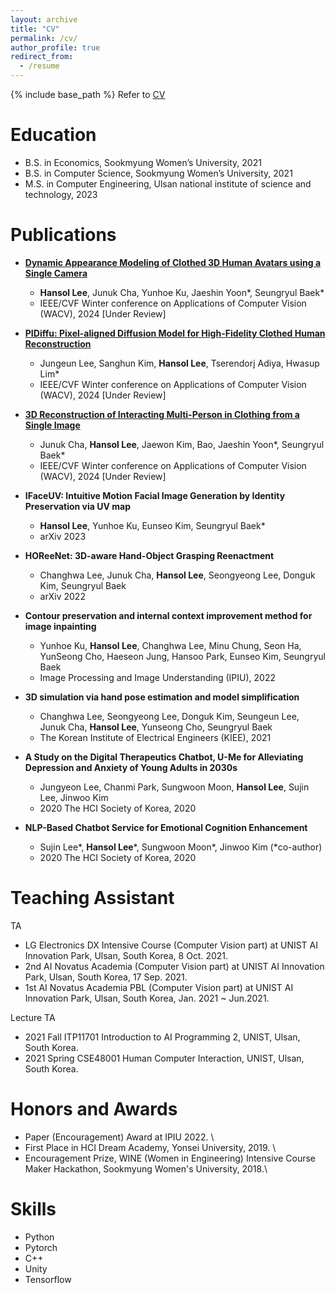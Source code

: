 ```yaml
---
layout: archive
title: "CV"
permalink: /cv/
author_profile: true
redirect_from:
  - /resume
---
```


{% include base_path %}
Refer to [CV](https://1drv.ms/b/s!AgxxptoT53MUhNlAmivs9dv7IEDnEA?e=lNEwJn)

Education
======
* B.S. in Economics, Sookmyung Women’s University, 2021
* B.S. in Computer Science, Sookmyung Women’s University, 2021
* M.S. in Computer Engineering, Ulsan national institute of science and technology, 2023

Publications
======

- **[Dynamic Appearance Modeling of Clothed 3D Human Avatars using a Single Camera](https://1drv.ms/b/s!AgxxptoT53MUhNk7T8ZZK45VdT7N4w?e=jaFaNp)**
  - **Hansol Lee**, Junuk Cha, Yunhoe Ku, Jaeshin Yoon*, Seungryul Baek*
  - IEEE/CVF Winter conference on Applications of Computer Vision (WACV), 2024 [Under Review]

- **[PIDiffu: Pixel-aligned Diffusion Model for High-Fidelity Clothed Human Reconstruction](https://1drv.ms/b/s!AgxxptoT53MUhNk9LW5okO00Qp88FQ?e=9ZxlQp)**
  - Jungeun Lee, Sanghun Kim, **Hansol Lee**, Tserendorj Adiya, Hwasup Lim*
  - IEEE/CVF Winter conference on Applications of Computer Vision (WACV), 2024 [Under Review]

- **[3D Reconstruction of Interacting Multi-Person in Clothing from a Single Image](https://1drv.ms/b/s!AgxxptoT53MUhNk8OOVH0d-Qh_fkoA?e=Ap2rYg)**
  - Junuk Cha, **Hansol Lee**, Jaewon Kim, Bao, Jaeshin Yoon*, Seungryul Baek*
  - IEEE/CVF Winter conference on Applications of Computer Vision (WACV), 2024 [Under Review]

- **IFaceUV: Intuitive Motion Facial Image Generation by Identity Preservation via UV map**
  - **Hansol Lee**, Yunhoe Ku, Eunseo Kim, Seungryul Baek*
  - arXiv 2023

- **HOReeNet: 3D-aware Hand-Object Grasping Reenactment**
  - Changhwa Lee, Junuk Cha, **Hansol Lee**, Seongyeong Lee, Donguk Kim, Seungryul Baek
  - arXiv 2022

- **Contour preservation and internal context improvement method for image inpainting**
  - Yunhoe Ku, **Hansol Lee**, Changhwa Lee, Minu Chung, Seon Ha, YunSeong Cho, Haeseon Jung, Hansoo Park, Eunseo Kim, Seungryul Baek
  - Image Processing and Image Understanding (IPIU), 2022

- **3D simulation via hand pose estimation and model simplification**
  - Changhwa Lee, Seongyeong Lee, Donguk Kim, Seungeun Lee, Junuk Cha, **Hansol Lee**, Yunseong Cho, Seungryul Baek
  - The Korean Institute of Electrical Engineers (KIEE), 2021

- **A Study on the Digital Therapeutics Chatbot, U-Me for Alleviating Depression and Anxiety of Young Adults in 2030s**
  - Jungyeon Lee, Chanmi Park, Sungwoon Moon, **Hansol Lee**, Sujin Lee, Jinwoo Kim
  - 2020 The HCI Society of Korea, 2020

- **NLP-Based Chatbot Service for Emotional Cognition Enhancement**
  - Sujin Lee*, **Hansol Lee***, Sungwoon Moon*, Jinwoo Kim (*co-author)
  - 2020 The HCI Society of Korea, 2020

Teaching Assistant
======
TA
* LG Electronics DX Intensive Course (Computer Vision part) at UNIST AI Innovation Park, Ulsan, South Korea, 8 Oct. 2021.
* 2nd AI Novatus Academia (Computer Vision part) at UNIST AI Innovation Park, Ulsan, South Korea, 17 Sep. 2021.
* 1st AI Novatus Academia PBL (Computer Vision part) at UNIST AI Innovation Park, Ulsan, South Korea, Jan. 2021 ~ Jun.2021.

Lecture TA
* 2021 Fall ITP11701 Introduction to AI Programming 2, UNIST, Ulsan, South Korea.
* 2021 Spring CSE48001 Human Computer Interaction, UNIST, Ulsan, South Korea.

Honors and Awards
======
* Paper (Encouragement) Award at IPIU 2022. \\ 
* First Place in HCI Dream Academy, Yonsei University, 2019. \\
* Encouragement Prize, WINE (Women in Engineering) Intensive Course Maker Hackathon, Sookmyung Women's University, 2018.\\

Skills
======
* Python
* Pytorch
* C++
* Unity
* Tensorflow


<!-- Work experience
======
* Summer 2015: Research Assistant
  * Github University
  * Duties included: Tagging issues
  * Supervisor: Professor Git

* Fall 2015: Research Assistant
  * Github University
  * Duties included: Merging pull requests
  * Supervisor: Professor Hub -->
  
<!-- 
Publications
======
  <ul>{% for post in site.publications %}
    {% include archive-single-cv.html %}
  {% endfor %}</ul> -->
  
<!-- Talks
======
  <ul>{% for post in site.talks %}
    {% include archive-single-talk-cv.html %}
  {% endfor %}</ul> -->
  
<!-- Teaching
======
  <ul>{% for post in site.teaching %}
    {% include archive-single-cv.html %}
  {% endfor %}</ul> -->
  
<!-- Service and leadership
======
* Currently signed in to 43 different slack teams
 -->
